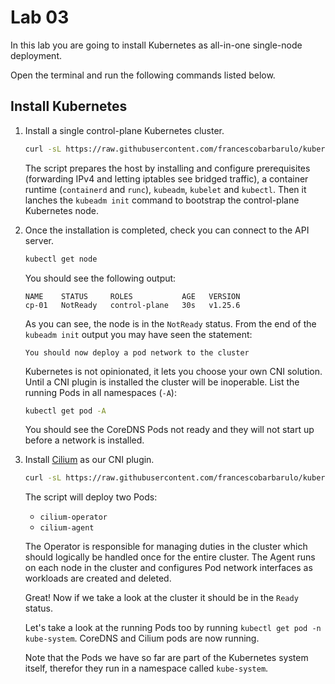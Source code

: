 # Lab 03

In this lab you are going to install Kubernetes as all-in-one single-node deployment.

Open the terminal and run the following commands listed below.

## Install Kubernetes

1. Install a single control-plane Kubernetes cluster.

    ```sh
    curl -sL https://raw.githubusercontent.com/francescobarbarulo/kubernetes-starter-pack/main/scripts/k8s-no-cni-install.sh | sh
    ```

    The script prepares the host by installing and configure prerequisites (forwarding IPv4 and letting iptables see bridged traffic), a container runtime (`containerd` and `runc`), `kubeadm`, `kubelet` and `kubectl`.
    Then it lanches the `kubeadm init` command to bootstrap the control-plane Kubernetes node.

2. Once the installation is completed, check you can connect to the API server.

    ```sh
    kubectl get node
    ```

    You should see the following output:

    ```plaintext
    NAME    STATUS     ROLES           AGE   VERSION
    cp-01   NotReady   control-plane   30s   v1.25.6
    ```

    As you can see, the node is in the `NotReady` status. From the end of the `kubeadm init` output you may have seen the statement:

    ```plaintext
    You should now deploy a pod network to the cluster
    ```

    Kubernetes is not opinionated, it lets you choose your own CNI solution. Until a CNI plugin is installed the cluster will be inoperable. List the running Pods in all namespaces (`-A`):

    ```sh
    kubectl get pod -A
    ```

    You should see the CoreDNS Pods not ready and they will not start up before a network is installed.

3. Install [Cilium](https://cilium.io/) as our CNI plugin.

    ```sh
    curl -sL https://raw.githubusercontent.com/francescobarbarulo/kubernetes-starter-pack/main/scripts/cni-cilium-install.sh | sh
    ```

    The script will deploy two Pods:
    * `cilium-operator`
    * `cilium-agent`

    The Operator is responsible for managing duties in the cluster which should logically be handled once for the entire cluster.
    The Agent runs on each node in the cluster and configures Pod network interfaces as workloads are created and deleted.

    Great! Now if we take a look at the cluster it should be in the `Ready` status.

    Let's take a look at the running Pods too by running `kubectl get pod -n kube-system`. CoreDNS and Cilium pods are now running.

    Note that the Pods we have so far are part of the Kubernetes system itself, therefor they run in a namespace called `kube-system`.




